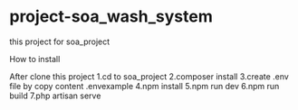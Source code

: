 # project-soa_wash_system
this project for soa_project

How to install

After clone this project
1.cd to soa_project
2.composer install
3.create .env file by copy content .envexample
4.npm install
5.npm run dev
6.npm run build
7.php artisan serve

